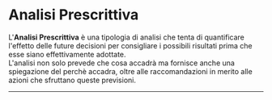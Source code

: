 # Analisi Prescrittiva #
L'**Analisi Prescrittiva** è una tipologia di analisi che tenta di quantificare l'effetto delle future decisioni per consigliare i possibili risultati prima che esse siano effettivamente adottate.<br />
L'analisi non solo prevede che cosa accadrà ma fornisce anche una spiegazione del perchè accadra, oltre alle raccomandazioni in merito alle azioni che sfruttano queste previsioni.<br />

---------------------------------------------------------------